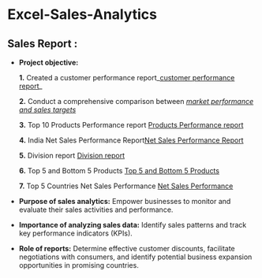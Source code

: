 # Excel-Sales-Analytics
## Sales Report :


- **Project objective:** 

    **1.** Created a customer performance report_[customer performance report](
https://github.com/SharmaHarvinder7/Excel-Sales-Analytics/blob/main/Customers%20Performance%20Report.pdf)_ 

    **2.** Conduct a comprehensive comparison between _[market performance and sales targets](https://github.com/SharmaHarvinder7/Excel-Sales-Analytics/blob/main/Market%20Performance%20Target.pdf)_
  
    **3.** Top 10 Products Performance report [Products Performance report](https://github.com/SharmaHarvinder7/Excel-Sales-Analytics/blob/main/Top%2010%20Products%20Performance%20report.pdf)

    **4.** India Net Sales Performance Report[Net Sales Performance Report](https://github.com/SharmaHarvinder7/Excel-Sales-Analytics/blob/main/India%20Net%20Sales%20Performance.pdf)

    **5.** Division report [Division report](https://github.com/SharmaHarvinder7/Excel-Sales-Analytics/blob/main/Division%20Report.pdf)

    **6.** Top 5 and Bottom 5 Products [Top 5 and Bottom 5 Products](https://github.com/SharmaHarvinder7/Excel-Sales-Analytics/blob/main/5%20top%20bottom%20Products%20with%20Qty%20sold.pdf)

    **7.** Top 5 Countries Net Sales Performance [Net Sales Performance](https://github.com/SharmaHarvinder7/Excel-Sales-Analytics/blob/main/Top%205%20Countries%20Net%20Sales%20Performance%202021.pdf)

- **Purpose of sales analytics:** Empower businesses to monitor and evaluate their sales activities and performance.

- **Importance of analyzing sales data:** Identify sales patterns and track key performance indicators (KPIs).

- **Role of reports:** Determine effective customer discounts, facilitate negotiations with consumers, and identify potential business expansion opportunities in promising countries.
